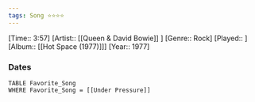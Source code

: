 ```yaml
---
tags: Song ⭐⭐⭐⭐ 
---
```

[Time:: 3:57]
[Artist:: [[Queen & David Bowie]] ]
[Genre:: Rock]
[Played:: ]
[Album:: [[Hot Space (1977)]]]
[Year:: 1977]
### Dates
````dataview
TABLE Favorite_Song
WHERE Favorite_Song = [[Under Pressure]]
````